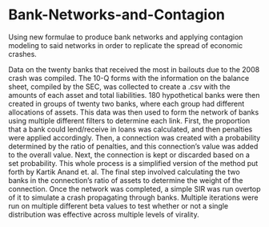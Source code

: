 # Bank-Networks-and-Contagion
Using new formulae to produce bank networks and applying contagion modeling to said networks in order to replicate the spread of economic crashes.

Data on the twenty banks that received the most in bailouts due to the 2008 crash was compiled. The 10-Q forms with the information on the balance sheet, compiled by the SEC, was collected to create a .csv with the amounts of each asset and total liabilities. 180 hypothetical banks were then created in groups of twenty two banks, where each group had different allocations of assets. This data was then used to form the network of banks using multiple different filters to determine each link. First, the proportion that a bank could lend/receive in loans was calculated, and then penalties were applied accordingly. Then, a connection was created with a probability determined by the ratio of penalties, and this connection’s value was added to the overall value. Next, the connection is kept or discarded based on a set probability. This whole process is a simplified version of the method put forth by Kartik Anand et. al. The final step involved calculating the two banks in the connection’s ratio of assets to determine the weight of the connection. Once the network was completed, a simple SIR was run overtop of it to simulate a crash propagating through banks. Multiple iterations were run on multiple different beta values to test whether or not a single distribution was effective across multiple levels of virality.
